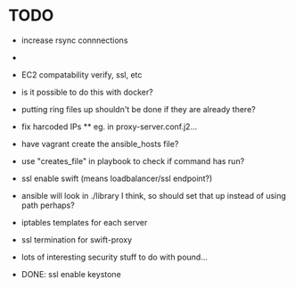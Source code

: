 # TODO
* increase rsync connnections
* 
* EC2 compatability verify, ssl, etc
* is it possible to do this with docker?
* putting ring files up shouldn't be done if they are already there?
* fix harcoded IPs
** eg. in proxy-server.conf.j2...
* have vagrant create the ansible_hosts file?
* use "creates_file" in playbook to check if command has run?
* ssl enable swift (means loadbalancer/ssl endpoint?)
* ansible will look in ./library I think, so should set that up instead of using path perhaps?
* iptables templates for each server
* ssl termination for swift-proxy
* lots of interesting security stuff to do with pound...


* DONE: ssl enable keystone
